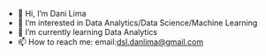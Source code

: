 - 👋 Hi, I’m Dani Lima
- 👀 I’m interested in Data Analytics/Data Science/Machine Learning
- 🌱 I’m currently learning Data Analytics
- 📫 How to reach me: email:dsl.danlima@gmail.com

<!---
dsl-dan/dsl-dan is a ✨ special ✨ repository because its `README.md` (this file) appears on your GitHub profile.
You can click the Preview link to take a look at your changes.
--->
